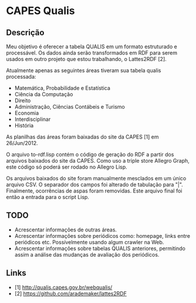 
# CAPES Qualis

## Descrição

Meu objetivo é oferecer a tabela QUALIS em um formato estruturado e
processável. Os dados ainda serão transformados em RDF para serem
usados em outro projeto que estou trabalhando, o Lattes2RDF [2].

Atualmente apenas as seguintes áreas tiveram sua tabela qualis
processada:

 * Matemática, Probabilidade e Estatística
 * Ciência da Computação
 * Direito
 * Administração, Ciências Contábeis e Turismo
 * Economia
 * Interdisciplinar
 * História

As planilhas das áreas foram baixadas do site da CAPES [1] em
26/Jun/2012.

O arquivo to-rdf.lisp contém o código de geração do RDF a partir dos
arquivos baixados do site da CAPES. Como uso a triple store Allegro
Graph, este código só poderá ser rodado no Allegro Lisp.

Os arquivos baixados do site foram manualmente mesclados em um único
arquivo CSV. O separador dos campos foi alterado de tabulação para
"|". Finalmente, ocorrências de aspas foram removidas. Este arquivo
final foi então a entrada para o script Lisp.

## TODO

 * Acrescentar informações de outras áreas.
 * Acrescentar informações sobre periódicos como: homepage, links
   entre periódicos etc. Possívelmente usando algum crawler na Web.
 * Acrescentar informações sobre tabelas QUALIS anteriores, permitindo
   assim a análise das mudanças de avaliação dos periódicos.

## Links

 * [1] http://qualis.capes.gov.br/webqualis/
 * [2] https://github.com/arademaker/lattes2RDF

